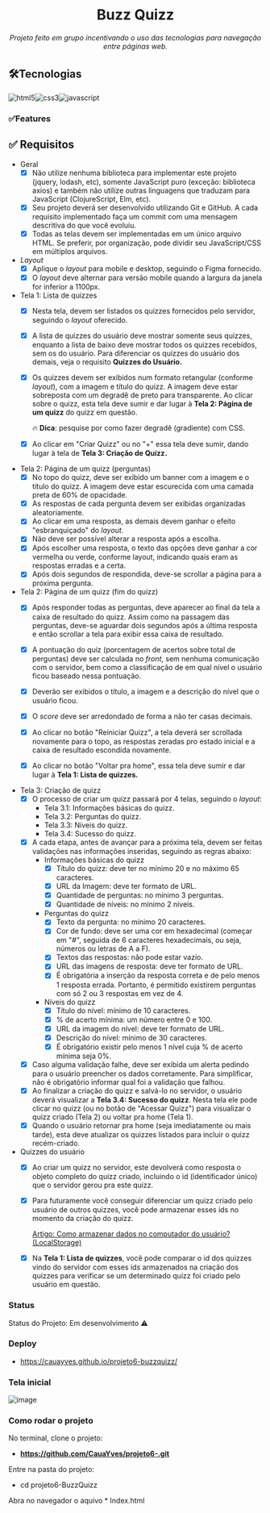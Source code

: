 <h1 align='center'>Buzz Quizz</h1>  
<h6 align='center'>Projeto feito em grupo incentivando o uso das tecnologias para navegação entre páginas web.</h6>   

## 🛠Tecnologias  

<img align = "center" alt = "html5" src = "https://img.shields.io/badge/HTML5-E34F26?style=for-the-badge&logo=html5&logoColor=white" /><img align = "center" alt = "css3" src = "https://img.shields.io/badge/CSS3-1572B6?style=for-the-badge&logo=css3&logoColor=white" /><img align = "center" alt = "javascript" src = "https://img.shields.io/badge/JavaScript-323330?style=for-the-badge&logo=javascript&logoColor=F7DF1E" />

### ✅Features  
## ✅ Requisitos

- Geral
    - [X]  Não utilize nenhuma biblioteca para implementar este projeto (jquery, lodash, etc), somente JavaScript puro (exceção: biblioteca axios) e também não utilize outras linguagens que traduzam para JavaScript (ClojureScript, Elm, etc).
    - [X]  Seu projeto deverá ser desenvolvido utilizando Git e GitHub. A cada requisito implementado faça um commit com uma mensagem descritiva do que você evoluiu.
    - [X]  Todas as telas devem ser implementadas em um único arquivo HTML. Se preferir, por organização, pode dividir seu JavaScript/CSS em múltiplos arquivos.
- *Layout*
    - [X]  Aplique o *layout* para mobile e desktop, seguindo o Figma fornecido.
    - [X]  O *layout* deve alternar para versão mobile quando a largura da janela for inferior a 1100px.
- Tela 1: Lista de quizzes
    - [X]  Nesta tela, devem ser listados os quizzes fornecidos pelo servidor, seguindo o *layout* oferecido.
    - [X]  A lista de quizzes do usuário deve mostrar somente seus quizzes, enquanto a lista de baixo deve mostrar todos os quizzes recebidos, sem os do usuário. Para diferenciar os quizzes do usuário dos demais, veja o requisito **Quizzes do Usuário.**
    - [X]  Os quizzes devem ser exibidos num formato retangular (conforme *layout*), com a imagem e título do quizz. A imagem deve estar sobreposta com um degradê de preto para transparente. Ao clicar sobre o quizz, esta tela deve sumir e dar lugar à **Tela 2: Página de um quizz** do quizz em questão.
        
        🔥 **Dica**: pesquise por como fazer degradê (gradiente) com CSS.
        
    - [X]  Ao clicar em "Criar Quizz" ou no "+" essa tela deve sumir, dando lugar à tela de **Tela 3: Criação de Quizz.**
- Tela 2: Página de um quizz (perguntas)
    - [X]  No topo do quizz, deve ser exibido um banner com a imagem e o título do quizz. A imagem deve estar escurecida com uma camada preta de 60% de opacidade.
    - [X]  As respostas de cada pergunta devem ser exibidas organizadas aleatoriamente.
    - [X]  Ao clicar em uma resposta, as demais devem ganhar o efeito "esbranquiçado" do *layout.*
    - [X]  Não deve ser possível alterar a resposta após a escolha.
    - [X]  Após escolher uma resposta, o texto das opções deve ganhar a cor vermelha ou verde, conforme layout, indicando quais eram as respostas erradas e a certa.
    - [X]  Após dois segundos de respondida, deve-se scrollar a página para a próxima pergunta.
- Tela 2: Página de um quizz (fim do quizz)
    - [X]  Após responder todas as perguntas, deve aparecer ao final da tela a caixa de resultado do quizz. Assim como na passagem das perguntas, deve-se aguardar dois segundos após a última resposta e então scrollar a tela para exibir essa caixa de resultado.
    - [X]  A pontuação do quiz (porcentagem de acertos sobre total de perguntas) deve ser calculada no *front*, sem nenhuma comunicação com o servidor, bem como a classificação de em qual nível o usuário ficou baseado nessa pontuação.
    - [X]  Deverão ser exibidos o título, a imagem e a descrição do nível que o usuário ficou.
    - [X]  O *score* deve ser arredondado de forma a não ter casas decimais.
        
        
    - [X]  Ao clicar no botão "Reiniciar Quizz", a tela deverá ser scrollada novamente para o topo, as respostas zeradas pro estado inicial e a caixa de resultado escondida novamente.
    - [X]  Ao clicar no botão "Voltar pra home", essa tela deve sumir e dar lugar à **Tela 1: Lista de quizzes.**
- Tela 3: Criação de quizz
    - [X]  O processo de criar um quizz passará por 4 telas, seguindo o *layout*:
        - Tela 3.1: Informações básicas do quizz.
        - Tela 3.2: Perguntas do quizz.
        - Tela 3.3: Níveis do quizz.
        - Tela 3.4: Sucesso do quizz.
    - [X]  A cada etapa, antes de avançar para a próxima tela, devem ser feitas validações nas informações inseridas, seguindo as regras abaixo:
        - Informações básicas do quizz
            - [X]  Título do quizz: deve ter no mínimo 20 e no máximo 65 caracteres.
            - [X]  URL da Imagem: deve ter formato de URL.
            - [X]  Quantidade de perguntas: no mínimo 3 perguntas.
            - [X]  Quantidade de níveis: no mínimo 2 níveis.
        - Perguntas do quizz
            - [X]  Texto da pergunta: no mínimo 20 caracteres.
            - [X]  Cor de fundo: deve ser uma cor em hexadecimal (começar em "#", seguida de 6 caracteres hexadecimais, ou seja, números ou letras de A a F).
            - [X]  Textos das respostas: não pode estar vazio.
            - [X]  URL das imagens de resposta: deve ter formato de URL.
            - [X]  É obrigatória a inserção da resposta correta e de pelo menos 1 resposta errada. Portanto, é permitido existirem perguntas com só 2 ou 3 respostas em vez de 4.
        - Níveis do quizz
            - [X]  Título do nível: mínimo de 10 caracteres.
            - [X]  % de acerto mínima: um número entre 0 e 100.
            - [X]  URL da imagem do nível: deve ter formato de URL.
            - [X]  Descrição do nível: mínimo de 30 caracteres.
            - [X]  É obrigatório existir pelo menos 1 nível cuja % de acerto mínima seja 0%.
    - [X]  Caso alguma validação falhe, deve ser exibida um alerta pedindo para o usuário preencher os dados corretamente. Para simplificar, não é obrigatório informar qual foi a validação que falhou.
    - [X]  Ao finalizar a criação do quizz e salvá-lo no servidor, o usuário deverá visualizar a **Tela 3.4: Sucesso do quizz**. Nesta tela ele pode clicar no quizz (ou no botão de "Acessar Quizz") para visualizar o quizz criado (Tela 2) ou voltar pra home (Tela 1).
    - [X]  Quando o usuário retornar pra home (seja imediatamente ou mais tarde), esta deve atualizar os quizzes listados para incluir o quizz recém-criado.
- Quizzes do usuário
    - [X]  Ao criar um quizz no servidor, este devolverá como resposta o objeto completo do quizz criado, incluindo o id (identificador único) que o servidor gerou pra este quizz.
    - [X]  Para futuramente você conseguir diferenciar um quizz criado pelo usuário de outros quizzes, você pode armazenar esses ids no momento da criação do quizz.
        
        
        [Artigo: Como armazenar dados no computador do usuário? (LocalStorage)](https://www.notion.so/Artigo-Como-armazenar-dados-no-computador-do-usu-rio-LocalStorage-c5c124921bec4bd583d98f5f9da061dd)
        
    - [X]  Na **Tela 1: Lista de quizzes**, você pode comparar o id dos quizzes vindo do servidor com esses ids armazenados na criação dos quizzes para verificar se um determinado quizz foi criado pelo usuário em questão.
### Status  

Status do Projeto: Em desenvolvimento ⚠️  

### Deploy

* https://cauayves.github.io/projeto6-buzzquizz/

### Tela inicial

![image](https://user-images.githubusercontent.com/108950428/215355525-9d8be3de-2b03-4d88-9e13-4f8f1b54972f.png)

### Como rodar o projeto

No terminal, clone o projeto: 
* **https://github.com/CauaYves/projeto6-.git**  

Entre na pasta do projeto:  
* cd projeto6-BuzzQuizz
  
Abra no navegador o aquivo * Index.html   


